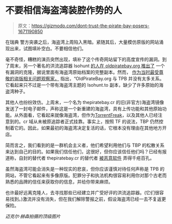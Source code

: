 # 不要相信海盗湾装腔作势的人

> 原文：<https://gizmodo.com/dont-trust-the-pirate-bay-posers-1671190850>

在瑞典 警方突袭之后，海盗湾上周陷入黑暗。紧随其后，大量模仿原版的网站涌现出来，试图填补空白。不要相信他们。



毫不奇怪，糟糕的演员突然出现，填补了这个传奇网站留下的高度宣传的漏洞。到了周末，另一个著名的洪流追踪器 Isohunt [的人在 oldpiratebay.org 推出了](http://gizmodo.com/another-torrent-site-has-resurrected-the-pirate-bay-1670450805) 一个有漏洞的克隆，据说里面有海盗湾原始档案的完整副本。然而， [作为当时最受尊敬的盗版相关问题观察家，](http://torrentfreak.com/pirate-bay-copycats-flourish-after-raid-141212/) 指出，“OldPirateBay.org 与 TPB 并没有太多关系。它看起来只不过是一个带有海盗湾主题的 Isohunt.to 副本，缺少了许多原始的海盗湾种子。

其他人也纷纷效仿。上周末，一个名为 thepiratebay.cr 的旧(非官方)海盗湾镜像发送了一封电子邮件，声称这是一个新重建的海盗湾，具有上传功能和其他原始功能。从外面看，它看起来就像海盗湾，但作为[TorrentFreak](http://torrentfreak.com/pirate-bay-copycats-flourish-after-raid-141212/)，以及其他人已经注意到的。cr 域从未被原追踪者正式挂靠。事实上，按照 TF 的说法，TBP 仍然控制着它的。因此，如果最初的海盗湾决定复活的话，它根本没有理由在其他地方开店。

简而言之，我们看到的是一群机会主义者，他们希望利用他们与 TBP 的松散关系来达到自己的目的。如果我们信任他们，这很好，但你应该信任他们吗？已经有报道称，自封的替代者 thepiratebay.cr 的替代者 [被恶意软件](http://www.reddit.com/r/torrents/comments/2ouk92/thepiratebaycr_is_not_the_new_pirate_bay/) 弄得千疮百孔。

虽然海盗湾可能会消失是一种现实的悲哀，但你应该谨慎对待任何声称是 TPB 的网站，不管它看起来有多像原版。犯罪分子和执法机构很容易利用你对那个古老而熟悉的品牌的信任来获取你的信息，并给你带来麻烦。

也许最好远离克隆人，去寻找那些已经建立并广受好评的洪流追踪器。(它们很容易找到。)激流并没有消失，但在我们解除警报之前，假设海盗湾已经一去不复返更保险。

*迈克尔·赫森拍摄的顶级图片*